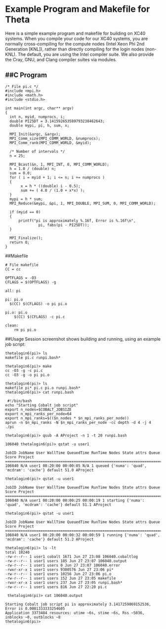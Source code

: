 # Example Program and Makefile for Theta

Here is a simple example program and makefile for building on XC40 systems. When you compile your code for our XC40 systems, you are normally cross-compiling for the compute nodes (Intel Xeon Phi 2nd Generation [KNL]), rather than directly compiling for the login nodes (non-KNL). The default, you are using the Intel compiler suite. We also provide the Cray, GNU, and Clang compiler suites via modules.

## ##C Program
```
/* File pi.c */
#include <mpi.h>
#include <math.h>
#include <stdio.h>

int main(int argc, char** argv)
{
  int n, myid, numprocs, i;
  double PI25DT = 3.141592653589793238462643;
  double mypi, pi, h, sum, x;

  MPI_Init(&argc, &argv);
  MPI_Comm_size(MPI_COMM_WORLD, &numprocs);
  MPI_Comm_rank(MPI_COMM_WORLD, &myid);

  /* Number of intervals */
  n = 25;

  MPI_Bcast(&n, 1, MPI_INT, 0, MPI_COMM_WORLD);
  h = 1.0 / (double) n;
  sum = 0.0;
  for ( i = myid + 1; i <= n; i += numprocs )
  {
       x = h * ((double) i - 0.5);
       sum += ( 4.0 / (1.0 + x*x) );
  }
  mypi = h * sum;
  MPI_Reduce(&mypi, &pi, 1, MPI_DOUBLE, MPI_SUM, 0, MPI_COMM_WORLD);

  if (myid == 0)
  {
      printf("pi is approximately %.16f, Error is %.16f\n",
               pi, fabs(pi - PI25DT));
  }

  MPI_Finalize();
  return 0;
}
```
##Makefile
```
# File makefile
CC = cc

OPTFLAGS = -O3
CFLAGS = $(OPTFLAGS) -g

all: pi

pi: pi.o
  $(CC) $(CFLAGS) -o pi pi.o

pi.o: pi.o
	$(CC) $(CFLAGS) -c pi.c

clean:
	rm pi pi.o
```
##Usage
Session screenshot shows building and running, using an example job script:
```
thetalogin6(pi)> ls
makefile pi.c runpi.bash* 

thetalogin6(pi)> make 
cc -O3 -g -c pi.c 
cc -O3 -g -o pi pi.o 

thetalogin6(pi)> ls 
makefile pi* pi.c pi.o runpi.bash* 
thetalogin6(pi)> cat runpi.bash

 #!/bin/bash 
echo "Starting Cobalt job script" 
export n_nodes=$COBALT_JOBSIZE 
export n_mpi_ranks_per_node=64 
export n_mpi_ranks=$(($n_nodes * $n_mpi_ranks_per_node)) 
aprun -n $n_mpi_ranks -N $n_mpi_ranks_per_node -cc depth -d 4 -j 4 ./pi 

thetalogin6(pi)> qsub -A AProject -n 1 -t 20 runpi.bash 

106040 thetalogin6(pi)> qstat -u user1 

JobID JobName User WallTime QueuedTime RunTime Nodes State attrs Queue Score Project 
====================================================================================
106040 N/A user1 00:20:00 00:00:05 N/A 1 queued {'numa': 'quad', 'mcdram': 'cache'} default 51.0 AProject 

thetalogin6(pi)> qstat -u user1 

JobID JobName User WallTime QueuedTime RunTime Nodes State attrs Queue Score Project 
====================================================================================
106040 N/A user1 00:20:00 00:00:25 00:00:19 1 starting {'numa': 'quad', 'mcdram': 'cache'} default 51.1 AProject 

thetalogin6(pi)> qstat -u user1 

JobID JobName User WallTime QueuedTime RunTime Nodes State attrs Queue Score Project 
====================================================================================
106040 N/A user1 00:20:00 00:00:32 00:00:59 1 running {'numa': 'quad', 'mcdram': 'cache'} default 51.2 AProject 

thetalogin6(pi)> ls -lt 
total 18240 
-rw-r--r-- 1 user1 cobalt 1671 Jun 27 23:08 106040.cobaltlog 
-rw-r--r-- 1 user1 users 185 Jun 27 23:07 106040.output 
-rw-r--r-- 1 user1 users 0 Jun 27 23:07 106040.error 
-rwxr-xr-x 1 user1 users 9300576 Jun 27 23:06 pi* 
-rw-r--r-- 1 user1 users 10256 Jun 27 23:06 pi.o 
-rw-r--r-- 1 user1 users 152 Jun 27 23:05 makefile 
-rwxr-xr-x 1 user1 users 237 Jun 27 23:05 runpi.bash* 
-rw-r--r-- 1 user1 users 816 Jun 27 22:20 pi.c

 thetalogin6(pi)> cat 106040.output 

Starting Cobalt job script pi is approximately 3.1417259869152536, Error is 0.0001333333254605 
Application 3373484 resources: utime ~6s, stime ~6s, Rss ~5036, inblocks ~0, outblocks ~8 
thetalogin6(pi)>
```
